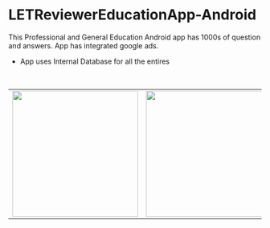 # LETReviewerEducationApp-Android
This Professional and General Education Android app has 1000s of question and answers.  App has integrated google ads.

- App uses Internal Database for all the entires

</br> <table><tr> <td><img width="250px" src="https://user-images.githubusercontent.com/87483405/138675918-9fb4c045-5b07-49de-b0df-6fa9d2c3316d.jpg"/></td> <td><img width="250px" src="https://user-images.githubusercontent.com/87483405/138675926-f48fb6bf-3ef2-4e7e-9c6f-9decd64c6fbe.jpg"/></td> <td><img width="250px" src="https://user-images.githubusercontent.com/87483405/138675928-46941f14-d3ac-48b8-bbba-0f152600241c.jpg"/></td></tr> </table>
